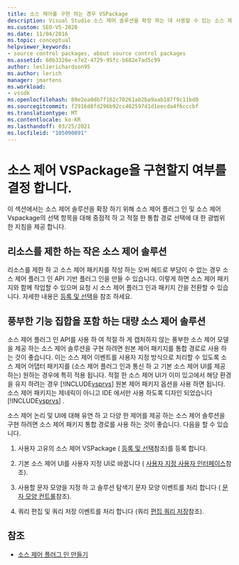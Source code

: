 ```yaml
---
title: 소스 제어를 구현 하는 경우 VSPackage
description: Visual Studio 소스 제어 솔루션을 확장 하는 데 사용할 수 있는 소스 제어 플러그 인 및 소스 제어 Vspackage 선택 항목에 대해 알아봅니다.
ms.custom: SEO-VS-2020
ms.date: 11/04/2016
ms.topic: conceptual
helpviewer_keywords:
- source control packages, about source control packages
ms.assetid: 60b3326e-e7e2-4729-95fc-b682e7ad5c99
author: leslierichardson95
ms.author: lerich
manager: jmartens
ms.workload:
- vssdk
ms.openlocfilehash: 89e2ea0db7f162c70261ab2ba9aab187f9c11bd0
ms.sourcegitcommit: f2916d8fd296b92cc402597d1d1eecda4f6cccbf
ms.translationtype: MT
ms.contentlocale: ko-KR
ms.lasthandoff: 03/25/2021
ms.locfileid: "105090891"
---
```

# <a name="determine-whether-to-implement-a-source-control-vspackage"></a>소스 제어 VSPackage을 구현할지 여부를 결정 합니다.

이 섹션에서는 소스 제어 솔루션을 확장 하기 위해 소스 제어 플러그 인 및 소스 제어 Vspackage의 선택 항목을 대해 중점적 하 고 적절 한 통합 경로 선택에 대 한 광범위 한 지침을 제공 합니다.

## <a name="small-source-control-solution-with-limited-resources"></a>리소스를 제한 하는 작은 소스 제어 솔루션

 리소스를 제한 하 고 소스 제어 패키지를 작성 하는 오버 헤드로 부담이 수 없는 경우 소스 제어 플러그 인 API 기반 플러그 인을 만들 수 있습니다. 이렇게 하면 소스 제어 패키지와 함께 작업할 수 있으며 요청 시 소스 제어 플러그 인과 패키지 간을 전환할 수 있습니다. 자세한 내용은 [등록 및 선택](../../extensibility/internals/registration-and-selection-source-control-vspackage.md)을 참조 하세요.

## <a name="large-source-control-solution-with-a-rich-feature-set"></a>풍부한 기능 집합을 포함 하는 대량 소스 제어 솔루션

 소스 제어 플러그 인 API를 사용 하 여 적절 하 게 캡처하지 않는 풍부한 소스 제어 모델을 제공 하는 소스 제어 솔루션을 구현 하려면 원본 제어 패키지를 통합 경로로 사용 하는 것이 좋습니다. 이는 소스 제어 이벤트를 사용자 지정 방식으로 처리할 수 있도록 소스 제어 어댑터 패키지를 (소스 제어 플러그 인과 통신 하 고 기본 소스 제어 UI를 제공 하는) 원하는 경우에 특히 적용 됩니다. 적절 한 소스 제어 UI가 이미 있고에서 해당 환경을 유지 하려는 경우 [!INCLUDE[vsprvs](../../code-quality/includes/vsprvs_md.md)] 원본 제어 패키지 옵션을 사용 하면 됩니다. 소스 제어 패키지는 제네릭이 아니고 IDE 에서만 사용 하도록 디자인 되었습니다 [!INCLUDE[vsprvs](../../code-quality/includes/vsprvs_md.md)] .

 소스 제어 논리 및 UI에 대해 유연 하 고 다양 한 제어를 제공 하는 소스 제어 솔루션을 구현 하려면 소스 제어 패키지 통합 경로를 사용 하는 것이 좋습니다. 다음을 할 수 있습니다.

1. 사용자 고유의 소스 제어 VSPackage ( [등록 및 선택](../../extensibility/internals/registration-and-selection-source-control-vspackage.md)참조)를 등록 합니다.

2. 기본 소스 제어 UI를 사용자 지정 UI로 바꿉니다 ( [사용자 지정 사용자 인터페이스](../../extensibility/internals/custom-user-interface-source-control-vspackage.md)참조).

3. 사용할 문자 모양을 지정 하 고 솔루션 탐색기 문자 모양 이벤트를 처리 합니다 ( [문자 모양 컨트롤](../../extensibility/internals/glyph-control-source-control-vspackage.md)참조).

4. 쿼리 편집 및 쿼리 저장 이벤트를 처리 합니다 (쿼리 [편집 쿼리 저장](../../extensibility/internals/query-edit-query-save-source-control-vspackage.md)참조).

## <a name="see-also"></a>참조

- [소스 제어 플러그 인 만들기](../../extensibility/internals/creating-a-source-control-plug-in.md)
